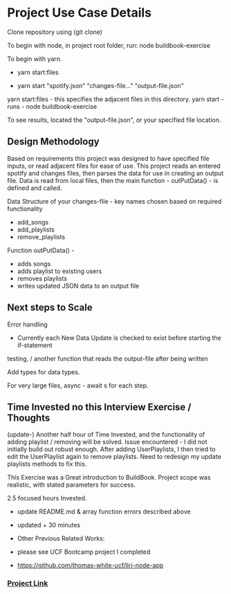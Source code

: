 # Project Use Case Details

Clone repository using (git clone)

To begin with node, in project root folder, run: node buildbook-exercise

To begin with yarn.

- yarn start:files

- yarn start "spotify.json" "changes-file..." "output-file.json"

yarn start:files - this specifies the adjacent files in this directory.
yarn start - runs - node buildbook-exercise

To see results, located the "output-file.json", or your specified file location.

## Design Methodology

Based on requirements this project was designed to have specified file inputs, or read adjacent files for ease of use.
This project reads an entered spotify and changes files, then parses the data for use in creating an output file.
Data is read from local files, then the main function - outPutData() - is defined and called.

Data Structure of your changes-file - key names chosen based on required functionality

- add_songs
- add_playlists
- remove_playlists

Function outPutData() -

- adds songs
- adds playlist to existing users
- removes playlists
- writes updated JSON data to an output file

## Next steps to Scale

Error handling

- Currently each New Data Update is checked to exist before starting the if-statement

testing, / another function that reads the output-file after being written

Add types for data types.

For very large files, async - await s for each step.

## Time Invested no this Interview Exercise / Thoughts

(update-) Another half hour of Time Invested, and the functionality of adding playlist / removing will be solved. Issue encountered - I did not initially build out robust enough. After adding UserPlaylists, I then tried to edit the UserPlaylist again to remove playlists. Need to redesign my update playlists methods to fix this.

This Exercise was a Great introduction to BuildBook. Project scope was realistic, with stated parameters for success.

2.5 focused hours Invested.

- update README.md  & array function errors described above

- updated + 30 minutes

- Other Previous Related Works:
- please see UCF Bootcamp project I completed
- <https://github.com/thomas-white-ucf/liri-node-app>

### **[Project Link](https://github.com/thomas-white-ucf/liri-node-app)**
